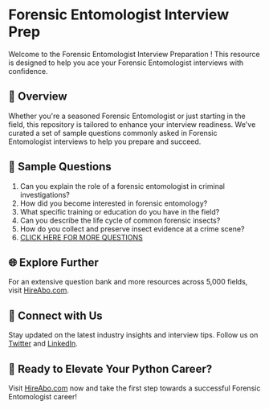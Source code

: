 # Forensic Entomologist Interview Prep

Welcome to the Forensic Entomologist Interview Preparation ! This resource is designed to help you ace your Forensic Entomologist interviews with confidence.

## 🚀 Overview

Whether you're a seasoned Forensic Entomologist or just starting in the field, this repository is tailored to enhance your interview readiness. We've curated a set of sample questions commonly asked in Forensic Entomologist interviews to help you prepare and succeed.

## 📝 Sample Questions

1. Can you explain the role of a forensic entomologist in criminal investigations?
2. How did you become interested in forensic entomology?
3. What specific training or education do you have in the field?
4. Can you describe the life cycle of common forensic insects?
5. How do you collect and preserve insect evidence at a crime scene?
6. [CLICK HERE FOR MORE QUESTIONS](https://hireabo.com/job/9_4_5/Forensic%20Entomologist)

## 🌐 Explore Further

For an extensive question bank and more resources across 5,000 fields, visit [HireAbo.com](https://www.hireabo.com).

## 📱 Connect with Us

Stay updated on the latest industry insights and interview tips. Follow us on [Twitter](https://twitter.com/hireabo) and [LinkedIn](https://www.linkedin.com/in/hire-abo-3609972a8/).

## 🚀 Ready to Elevate Your Python Career?

Visit [HireAbo.com](https://www.hireabo.com) now and take the first step towards a successful Forensic Entomologist career!